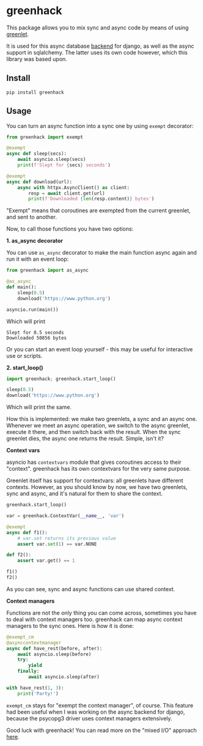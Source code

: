 # greenhack

This package allows you to mix sync and async code by means of using
[greenlet](https://github.com/python-greenlet/greenlet).

It is used for this async database [backend](https://github.com/Bi-Coloured-Python-Rock-Snake/pgbackend) for django, as well as
the async support in
sqlalchemy. The latter uses its own code however, which this library was based 
upon.

## Install

```
pip install greenhack
```

## Usage

You can turn an async function into a sync one by using `exempt` decorator:

```python
from greenhack import exempt

@exempt
async def sleep(secs):
    await asyncio.sleep(secs)
    print(f'Slept for {secs} seconds')

@exempt
async def download(url):
    async with httpx.AsyncClient() as client:
        resp = await client.get(url)
        print(f'Downloaded {len(resp.content)} bytes')
```

"Exempt" means that coroutines are exempted from the current greenlet, and 
sent to another.

Now, to call those functions you have two options: 

**1. as_async decorator**

You can use `as_async` decorator to make the main function async again and 
run it with an event loop:

```python
from greenhack import as_async

@as_async
def main():
    sleep(0.5)
    download('https://www.python.org')

asyncio.run(main())
```

Which will print

```commandline
Slept for 0.5 seconds
Downloaded 50856 bytes
```

Or you can start an event loop yourself - this may be useful for interactive 
use or 
scripts.

**2. start_loop()**

```python
import greenhack; greenhack.start_loop()

sleep(0.5)
download('https://www.python.org')
```

Which will print the same.

How this is implemented: we make two greenlets, a sync and an async one. 
Whenever we meet an async operation, we switch to the async greenlet, 
execute it there, and then switch back with the result. When the sync 
greenlet dies, the async one returns the result. Simple, isn't it?

**Context vars**

asyncio has `contextvars` module that gives coroutines access to their 
"context". greenhack has its own contextvars for the very same purpose.

Greenlet itself has support for contextvars: all greenlets have different 
contexts.
However, as you should know by now, we have two 
greenlets, sync and async, and it's natural for them to share the context.

```python
greenhack.start_loop()

var = greenhack.ContextVar(__name__, 'var')

@exempt
async def f1():
    # var.set returns its previous value
    assert var.set(1) == var.NONE

def f2():
    assert var.get() == 1

f1()
f2()
```

As you can see, sync and async functions can use shared context.

**Context managers**

Functions are not the only thing you can come across, sometimes you have to 
deal with context managers too. greenhack can map async context managers to the 
sync ones. Here is how it is done:

```python
@exempt_cm
@asynccontextmanager
async def have_rest(before, after):
    await asyncio.sleep(before)
    try:
        yield
    finally:
        await asyncio.sleep(after)

with have_rest(1, 3):
    print('Party!')
```

`exempt_cm` stays for "exempt the context manager", of course. This feature 
had been 
useful when I 
was working on the async backend for django, because the psycopg3 driver 
uses context managers extensively.

Good luck with greenhack! You can read more on the "mixed I/O" approach 
[here](https://github.com/Bi-Coloured-Python-Rock-Snake/pgbackend/blob/main/mixed-io.md).